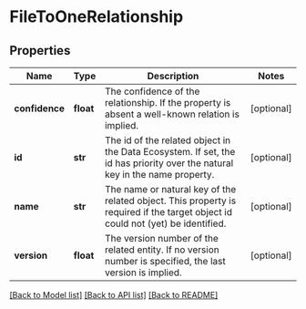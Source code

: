 # FileToOneRelationship

## Properties
Name | Type | Description | Notes
------------ | ------------- | ------------- | -------------
**confidence** | **float** | The confidence of the relationship. If the property is absent a well-known relation is implied. | [optional] 
**id** | **str** | The id of the related object in the Data Ecosystem. If set, the id has priority over the natural key in the name property. | [optional] 
**name** | **str** | The name or natural key of the related object. This property is required if the target object id could not (yet) be identified. | [optional] 
**version** | **float** | The version number of the related entity. If no version number is specified, the last version is implied. | [optional] 

[[Back to Model list]](../README.md#documentation-for-models) [[Back to API list]](../README.md#documentation-for-api-endpoints) [[Back to README]](../README.md)


